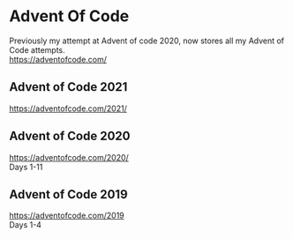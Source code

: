 # Advent Of Code
Previously my attempt at Advent of code 2020, now stores all my Advent of Code attempts.  
https://adventofcode.com/  

## Advent of Code 2021
https://adventofcode.com/2021/

## Advent of Code 2020
https://adventofcode.com/2020/  
Days 1-11

## Advent of Code 2019
https://adventofcode.com/2019  
Days 1-4
